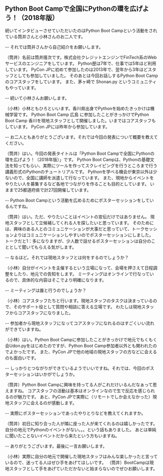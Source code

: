 ## Python Boot Campで全国にPythonの環を広げよう！（2018年版）

続いてインタビューさせていただいたのはPython Boot Campという活動をされている筒井さんと小林さんのお二人です。

-- それでは筒井さんから自己紹介をお願いします。

（筒井）名前は筒井隆次です。株式会社クレジットエンジンでFinTech系のWebサービスのエンジニアをしています。
Python歴は7年で、仕事では5年ほど利用しています。
PyCon JPに初めて参加したのは2013年で、翌年から3年ほどスタッフとしても参加していました。
そのあとは今回お話しするPython Boot Campのコアスタッフをしています。
また、茅ヶ崎で Shonan.py というコミュニティもやっています。

-- 続いて小林さんお願いします。

（小林）小林ともひろといいます。香川県出身でPythonを始めたきっかけは機械学習です。
Python Boot Camp 広島 に参加したことがきっかけでPython Boot Camp 香川を現地スタッフとして開催しました。いまではコアスタッフもしています。
PyCon JPには昨年から参加しています。

-- お二人ともありがとうございます。それでは今回の発表について概要を教えてください。

（筒井）はい。今回の発表タイトルは「Python Boot Campで全国にPythonの環を広げよう！（2018年版）」です。
Python Boot Campは、Pythonの基礎文法を知ってもらい、実際にツールを作ってスクレイピングを行うところまで行う講義形式のPythonのチュートリアルです。
Pythonを学べる機会が東京以外は少ないので、全国に講師を派遣して行なっています。
また、現地からイベントをやりたい人を募集するなど各地でつながりを作ることも目的としています。
いままで25都道府県で計27回開催しています。

-- Python Boot Campという活動を広めるためにポスターセッションをしているんですね。

（筒井）はい。ただ、やりたいことはイベントの宣伝だけではありません。
現地スタッフとして立候補してくれる人を探したいと思っています。
そのためには、興味のある人とのコミュニケーションが大事だと思っていて、トークセッションよりはコミュニケーションしやすいのでポスターセッションにしました。
トークだと1：多になりますが、少人数で話せるポスターセッションは自分のこととして聞いてもらえる気がします。

-- なるほど。それでは現地スタッフとは何をするのでしょうか？

（小林）自分がイベントを主催するという立場になって、会場を押さえて日程調整をしたり、地元での告知をします。
ミーティングはオンラインで行なっているので、具体的な内容はそこでより明確になります。

-- ミーティングは誰と行うのでしょうか？

（小林）コアスタッフたちと行います。現地スタッフのタスクは決まっているので、そのサポート役として質問や相談に答える立場です。
わたしは現地スタッフからコアスタッフになりました。

-- 参加者から現地スタッフになってコアスタッフになれるのはすごくいい流れができていますね。

（小林）はい。Python Boot Campに参加したことがきっかけで地元でもくもく会Udon.pyをはじめたのですが、Python Boot Camp参加者以外とも関われたのでよかったです。
また、PyCon JPで他の地域の現地スタッフの方などに会えるのも面白いです。

-- しっかりとつながりができているようでいいですね。それでは、今回のポスターセッションはいかがでしょうか。

（筒井）Python Boot Campに興味を持ってる人がこれだけいるんだなぁって思えますね。
コアスタッフの活動は基本はオンラインなので生で反応を感じられるのが魅力です。
あと、PyCon JPで実際に（リモートでしか会えなかった）現地スタッフに会えるのが感動します。

-- 実際にポスターセッションであったやりとりなどを教えてくれますか。

（筒井）初日に知り合った人が隣に座った人が来てくれるのは嬉しかったです。
自分の地元でPythonのイベントがない。。。という話もありました。
あとは単純に聞いたことないイベントだから来たという方もいますね。

-- ありがとうございます。最後に一言お願いします。

（小林）実際に自分の地元で開催した現地スタッフはみんな楽しかったと言っているので、迷ってる人はぜひ手をあげてほしいです。
（筒井）BootCampは現地スタッフとして手をあげていただかないと始まらないのでぜひお願いします。

